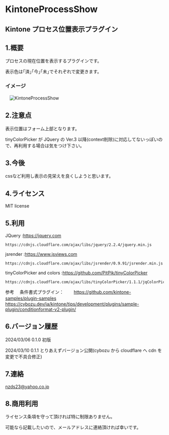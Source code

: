 # KintoneProcessShow

## Kintone プロセス位置表示プラグイン

## 1.概要

プロセスの現在位置を表示するプラグインです。

表示色は｢済｣｢今｣｢未｣でそれぞれで変更きます。

### イメージ

　![KintoneProcessShow](https://github.com/noz-23/KintoneProcessShow/assets/160399039/b964f12f-be55-4da3-bfb1-485463b6fac6)

## 2.注意点

表示位置はフォーム上部となります。

tinyColorPicker が JQuery の Ver.3 以降(context削除)に対応してないっぽいので、再利用する場合は気をつけ下さい。

## 3.今後

cssなど利用し表示の見栄えを良くしようと思います。

## 4.ライセンス

MIT license

## 5.利用

JQuery   :https://jquery.com

    https://cdnjs.cloudflare.com/ajax/libs/jquery/2.2.4/jquery.min.js
          

jsrender :https://www.jsviews.com

    https://cdnjs.cloudflare.com/ajax/libs/jsrender/0.9.91/jsrender.min.js

tinyColorPicker and colors :https://github.com/PitPik/tinyColorPicker

    https://cdnjs.cloudflare.com/ajax/libs/tinyColorPicker/1.1.1/jqColorPicker.min.js



参考
　条件書式プラグイン：
　　https://github.com/kintone-samples/plugin-samples
　　https://cybozu.dev/ja/kintone/tips/development/plugins/sample-plugin/conditionformat-v2-plugin/


## 6.バージョン履歴

 2024/03/06 0.1.0 初版 

 2024/03/10 0.1.1 とりあえずバージョン公開(cybozu から cloudflare へ cdn を変更で不具合修正)
 
## 7.連絡

nzds23@yahoo.co.jp

## 8.商用利用

ライセンス条項を守って頂ければ特に制限ありません。

可能なら記載したいので、メールアドレスに連絡頂ければ幸いです。

